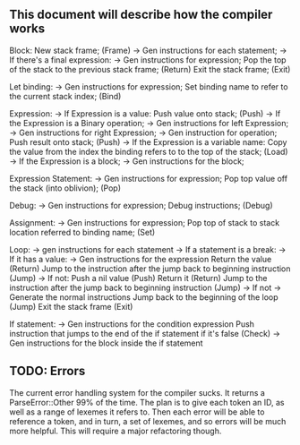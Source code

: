 ## This document will describe how the compiler works

Block:
	New stack frame; (Frame)
	-> Gen instructions for each statement;
	-> If there's a final expression:
		-> Gen instructions for expression;
		Pop the top of the stack to the previous stack frame; (Return)
	Exit the stack frame; (Exit)

Let binding:
	-> Gen instructions for expression;
	Set binding name to refer to the current stack index; (Bind)

Expression:
	-> If Expression is a value:
		Push value onto stack; (Push)
	-> If the Expression is a Binary operation;
		-> Gen instructions for left Expression;
		-> Gen instructions for right Expression;
		-> Gen instruction for operation;
		Push result onto stack; (Push)
	-> If the Expression is a variable name:
		Copy the value from the index the binding refers to to the top of the stack; (Load)
	-> If the Expression is a block;
		-> Gen instructions for the block;

Expression Statement:
	-> Gen instructions for expression;
	Pop top value off the stack (into oblivion); (Pop)

Debug:
	-> Gen instructions for expression;
	Debug instructions; (Debug)

Assignment:
	-> Gen instructions for expression;
	Pop top of stack to stack location referred to binding name; (Set)

Loop:
	-> gen instructions for each statement
	-> If a statement is a break:
		-> If it has a value:
			-> Gen instructions for the expression
			Return the value (Return)
			Jump to the instruction after the jump back to beginning instruction (Jump)
		-> If not:
			Push a nil value (Push)
			Return it (Return)
			Jump to the instruction after the jump back to beginning instruction (Jump)
	-> If not
		-> Generate the normal instructions
	Jump back to the beginning of the loop (Jump)
	Exit the stack frame (Exit)

If statement:
	-> Gen instructions for the condition expression
	Push instruction that jumps to the end of the if statement if it's false (Check)
	-> Gen instructions for the block inside the if statement

## TODO: Errors

The current error handling system for the compiler sucks. It returns a ParseError::Other 99% of the time. The plan is to give each token an ID, as well as a range of
lexemes it refers to. Then each error will be able to reference a token, and in turn, a set of lexemes, and so errors will be much more helpful. This will require a major refactoring though.